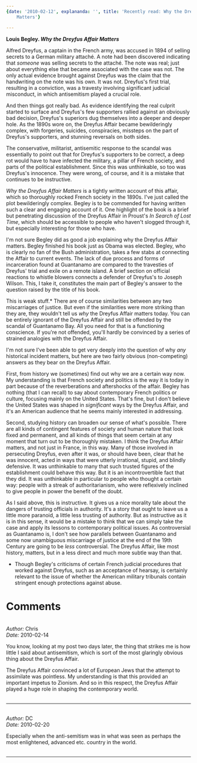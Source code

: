 ```yaml
---
{date: '2010-02-12', explananda: '', title: 'Recently read: Why the Dreyfus Affair
    Matters'}

---
```

<strong>Louis Begley. <em>Why the Dreyfus Affair Matters</em></strong>

Alfred Dreyfus, a captain in the French army, was accused in 1894 of selling secrets to a German military attach&#233;.  A note had been discovered indicating that <em>someone</em> was selling secrets to the attach&#233;.  The note was real; just about everything else that became associated with the case was not.  The only actual evidence brought against Dreyfus was the claim that the handwriting on the note was his own.  It was not.  Dreyfus's first trial, resulting in a conviction, was a travesty involving significant judicial misconduct, in which antisemitism played a crucial role.  

And then things got really bad.  As evidence identifying the real culprit started to surface and Dreyfus's few supporters rallied against an obviously bad decision, Dreyfus's superiors dug themselves into a deeper and deeper hole.  As the 1890s wore on, the Dreyfus Affair became bewilderingly complex, with forgeries, suicides, conspiracies, missteps on the part of Dreyfus's supporters, and stunning reversals on both sides.  

The conservative, militarist, antisemitic response to the scandal was essentially to point out that for Dreyfus's supporters to be correct, a deep rot would have to have infected the military, a pillar of French society, and parts of the political establishment.  Since this was unthinkable, so too was Dreyfus's innocence.  They were wrong, of course, and it is a mistake that continues to be instructive.

<em>Why the Dreyfus Affair Matters</em> is a tightly written account of this affair, which so thoroughly rocked French society in the 1890s.  I've just called the plot bewilderingly complex.  Begley is to be commended for having written such a clear and engaging account of it.  One highlight of the book is a brief but penetrating discussion of the Dreyfus Affair in Proust's <em>In Search of Lost Time</em>, which should be accessible to people who haven't slogged through it, but especially interesting for those who have.

I'm not sure Begley did as good a job explaining why the Dreyfus Affair matters.  Begley finished his book just as Obama was elected.  Begley, who is clearly no fan of the Bush administration, takes a few stabs at connecting the Affair to current events.  The lack of due process and forms of incarceration found at Guantanamo are compared to the travesties of Dreyfus' trial and exile on a remote island.  A brief section on official reactions to whistle blowers connects a defender of Dreyfus's to Joseph Wilson.  This, I take it, constitutes the main part of Begley's answer to the question raised by the title of his book.

This is weak stuff.*  There are of course similarities between any two miscarriages of justice.  But even if the similarities were more striking than they are, they wouldn't tell us <em>why</em> the Dreyfus Affair matters today.  You can be entirely ignorant of the Dreyfus Affair and still be offended by the scandal of Guantanamo Bay.  All you need for that is a functioning conscience.  If you're not offended, you'll hardly be convinced by a series of strained analogies with the Dreyfus Affair.  

I'm not sure I've been able to get very deeply into the question of why <em>any</em> historical incident matters, but here are two fairly obvious (non-competing) answers as they bear on the Dreyfus Affair.

First, from history we (sometimes) find out why we are a certain way now.  My understanding is that French society and politics is the way it is today in part because of the reverberations and aftershocks of the affair.  Begley has nothing (that I can recall) to say about contemporary French politics or culture, focusing mainly on the United States.  That's fine, but I don't believe the United States was shaped in <em>significant</em> ways by the Dreyfus Affair, and it's an American audience that he seems mainly interested in addressing.

Second, studying history can broaden our sense of what's possible.  There are all kinds of contingent features of society and human nature that look fixed and permanent, and all kinds of things that seem certain at any moment that turn out to be thoroughly mistaken.  I think the Dreyfus Affair matters, and not just in France, in this way.  Many of those involved in persecuting Dreyfus, even after it was, or should have been, clear that he was innocent, acted in ways that were utterly irrational, stupid, and blindly defensive.  It was unthinkable to many that such trusted figures of the establishment could behave this way.  But it is an incontrovertible fact that they did.  It was unthinkable in particular to people who thought a certain way: people with a streak of authoritarianism, who were reflexively inclined to give people in power the benefit of the doubt.

As I said above, this is instructive.  It gives us a nice morality tale about the dangers of trusting officials in authority.  It's a story that ought to leave us a little more paranoid, a little less trusting of authority.  But as instructive as it is in this sense, it would be a mistake to think that we can simply take the case and apply its lessons to contemporary political issues.  As controversial as Guantanamo is, I don't see how parallels between Guantanamo and some now unambiguous miscarriage of justice at the end of the 19th Century are going to be <em>less</em> controversial.  The Dreyfus Affair, like most history, matters, but in a less direct and much more subtle way than that.

* Though Begley's criticisms of certain French judicial procedures that worked against Dreyfus, such as an acceptance of hearsay, is certainly relevant to the issue of whether the American military tribunals contain stringent enough protections against abuse. 


<h1>Comments</h1>


<br/>
<em>Author:</em> Chris
<br/><em>Date:</em> 2010-02-14

You know, looking at my post two days later, the thing that strikes me is how little I said about antisemitism, which is sort of the most glaringly obvious thing about the Dreyfus Affair.  

The Dreyfus Affair convinced a lot of European Jews that the attempt to assimilate was pointless.  My understanding is that this provided an important impetus to Zionism.  And so in this respect, the Dreyfus Affair played a huge role in shaping the contemporary world.
<br/>
<br/>

*******************************************************************************



<br/>
<em>Author:</em> DC
<br/><em>Date:</em> 2010-02-20

Especially when the anti-semitism was in what was seen as perhaps the most enlightened, advanced etc. country in the world.
<br/>
<br/>

*******************************************************************************


